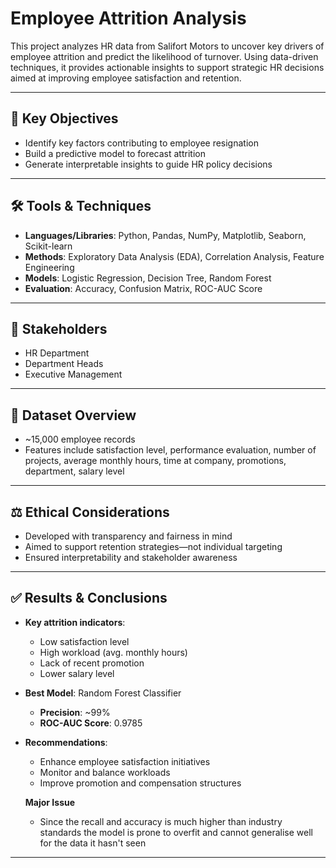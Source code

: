 #  Employee Attrition Analysis

This project analyzes HR data from Salifort Motors to uncover key drivers of employee attrition and predict the likelihood of turnover. Using data-driven techniques, it provides actionable insights to support strategic HR decisions aimed at improving employee satisfaction and retention.

---

## 📌 Key Objectives
- Identify key factors contributing to employee resignation  
- Build a predictive model to forecast attrition  
- Generate interpretable insights to guide HR policy decisions  

---

## 🛠️ Tools & Techniques
- **Languages/Libraries**: Python, Pandas, NumPy, Matplotlib, Seaborn, Scikit-learn  
- **Methods**: Exploratory Data Analysis (EDA), Correlation Analysis, Feature Engineering  
- **Models**: Logistic Regression, Decision Tree, Random Forest  
- **Evaluation**: Accuracy, Confusion Matrix, ROC-AUC Score  

---

## 👥 Stakeholders
- HR Department  
- Department Heads  
- Executive Management  

---

## 📁 Dataset Overview
- ~15,000 employee records  
- Features include satisfaction level, performance evaluation, number of projects, average monthly hours, time at company, promotions, department, salary level  

---

## ⚖️ Ethical Considerations
- Developed with transparency and fairness in mind  
- Aimed to support retention strategies—not individual targeting  
- Ensured interpretability and stakeholder awareness  

---

## ✅ Results & Conclusions
- **Key attrition indicators**:
  - Low satisfaction level
  - High workload (avg. monthly hours)
  - Lack of recent promotion
  - Lower salary level

- **Best Model**: Random Forest Classifier  
  - **Precision**: ~99%  
  - **ROC-AUC Score**: 0.9785 

- **Recommendations**:
  - Enhance employee satisfaction initiatives  
  - Monitor and balance workloads  
  - Improve promotion and compensation structures  
  
  
  **Major Issue** 
  - Since the recall and accuracy is much higher than industry standards the model is prone to overfit and cannot generalise well for the data it hasn't seen 
---


